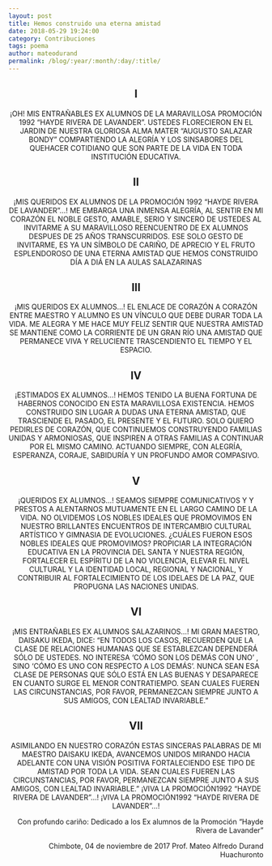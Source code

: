 ```yaml
---
layout: post
title: Hemos construido una eterna amistad
date: 2018-05-29 19:24:00
category: Contribuciones
tags: poema
author: mateodurand
permalink: /blog/:year/:month/:day/:title/
---
```


<h2 align="center">I</h2>
<p align="center">
¡OH!  MIS ENTRAÑABLES EX ALUMNOS  
DE LA MARAVILLOSA PROMOCIÓN  
1992 “HAYDE RIVERA DE LAVANDER”.  
USTEDES FLORECIERON EN EL JARDIN  
DE NUESTRA GLORIOSA ALMA MATER  
“AUGUSTO SALAZAR BONDY”  
COMPARTIENDO LA ALEGRÍA  Y LOS SINSABORES  
DEL QUEHACER COTIDIANO  
QUE SON PARTE DE LA VIDA EN TODA INSTITUCIÓN EDUCATIVA.
</p>

<h2 align="center">II</h2>
<p align="center">
¡MIS QUERIDOS EX ALUMNOS DE LA PROMOCIÓN  
1992 “HAYDE RIVERA DE LAVANDER”…!  
ME EMBARGA UNA INMENSA ALEGRÍA,  
AL SENTIR EN MI CORAZÓN  
EL NOBLE GESTO,  AMABLE, SERIO Y SINCERO DE USTEDES  
AL INVITARME A SU MARAVILLOSO REENCUENTRO  
DE EX ALUMNOS DESPUES DE  25 AÑOS TRANSCURRIDOS.  
ESE SOLO GESTO DE INVITARME,  
ES YA UN  SÍMBOLO DE CARIÑO, DE APRECIO  
Y EL FRUTO ESPLENDOROSO DE UNA ETERNA AMISTAD  
QUE HEMOS CONSTRUIDO DÍA A DIÁ EN LA AULAS SALAZARINAS  
</p>

<h2 align="center">III</h2>
<p align="center">
¡MIS QUERIDOS EX ALUMNOS…!  
EL ENLACE DE CORAZÓN A CORAZÓN ENTRE MAESTRO Y ALUMNO  
ES UN VÍNCULO QUE DEBE DURAR TODA LA VIDA.  
ME ALEGRA Y ME HACE MUY FELIZ  
SENTIR QUE NUESTRA AMISTAD  
SE MANTIENE COMO LA CORRIENTE DE UN GRAN RÍO  
UNA AMISTAD QUE PERMANECE VIVA  Y RELUCIENTE  
TRASCENDIENTO EL TIEMPO Y EL ESPACIO.  
</p>

<h2 align="center">IV</h2>
<p align="center">
¡ESTIMADOS EX ALUMNOS…!  
HEMOS TENIDO LA BUENA FORTUNA DE HABERNOS CONOCIDO  
 EN ESTA MARAVILLOSA EXISTENCIA.  
HEMOS CONSTRUIDO SIN LUGAR A DUDAS  
 UNA ETERNA AMISTAD,  
QUE TRASCIENDE EL PASADO, EL PRESENTE Y EL FUTURO.  
SOLO QUIERO PEDIRLES DE CORAZÓN,  
QUE CONTINUEMOS CONSTRUYENDO FAMILIAS UNIDAS Y ARMONIOSAS,  
QUE INSPIREN A OTRAS FAMILIAS A CONTINUAR POR EL MISMO CAMINO.  
ACTUANDO SIEMPRE, CON ALEGRÍA, ESPERANZA, CORAJE, SABIDURÍA  
Y UN PROFUNDO AMOR COMPASIVO.  
</p>

<h2 align="center">V</h2>
<p align="center">
¡QUERIDOS EX ALUMNOS…!  
SEAMOS SIEMPRE COMUNICATIVOS Y  
Y PRESTOS A ALENTARNOS MUTUAMENTE  
EN EL LARGO CAMINO DE LA VIDA.  
NO OLVIDEMOS LOS NOBLES IDEALES QUE PROMOVIMOS  
EN NUESTRO BRILLANTES ENCUENTROS DE INTERCAMBIO CULTURAL  
ARTÍSTICO Y GIMNASIA DE EVOLUCIONES.  
¿CUÁLES FUERON ESOS NOBLES IDEALES QUE PROMOVIMOS?  
PROPICIAR LA INTEGRACIÓN EDUCATIVA EN LA PROVINCIA  
DEL SANTA Y NUESTRA REGIÓN,  
FORTALECER EL ESPÍRITU DE LA NO VIOLENCIA,  
ELEVAR EL NIVEL CULTURAL Y LA IDENTIDAD LOCAL, REGIONAL Y NACIONAL,  
Y CONTRIBUIR AL FORTALECIMIENTO  
DE LOS IDELAES DE LA PAZ, QUE PROPUGNA LAS NACIONES UNIDAS.  
</p>

<h2 align="center">VI</h2>
<p align="center">
¡MIS ENTRAÑABLES EX ALUMNOS SALAZARINOS…!  
MI GRAN MAESTRO, DAISAKU IKEDA, DICE:  
“EN TODOS LOS CASOS, RECUERDEN QUE LA CLASE  
DE RELACIONES HUMANAS QUE SE ESTABLEZCAN  
DEPENDERÁ SÓLO DE USTEDES.  
NO INTERESA ‘CÓMO SON LOS DEMÁS CON UNO’  
, SINO ‘CÓMO ES UNO CON RESPECTO A LOS DEMÁS’.  
NUNCA SEAN ESA CLASE DE PERSONAS QUE SÓLO ESTÁ EN LAS BUENAS  
Y DESAPARECE EN CUANTO SURGE EL MENOR CONTRATIEMPO.  
SEAN CUALES FUEREN LAS CIRCUNSTANCIAS,  
POR FAVOR, PERMANEZCAN SIEMPRE JUNTO A SUS AMIGOS,  
CON LEALTAD INVARIABLE.”
</p>

<h2 align="center">VII</h2>
<p align="center">
ASIMILANDO EN NUESTRO CORAZÓN  
ESTAS SINCERAS PALABRAS DE MI MAESTRO DAISAKU IKEDA,  
AVANCEMOS UNIDOS  MIRANDO HACIA ADELANTE  
CON UNA VISIÓN POSITIVA  
FORTALECIENDO ESE TIPO DE AMISTAD POR TODA LA VIDA.  
SEAN CUALES FUEREN LAS CIRCUNSTANCIAS,  
POR FAVOR, PERMANEZCAN SIEMPRE JUNTO A SUS AMIGOS,  
CON LEALTAD INVARIABLE.”  
¡VIVA LA PROMOCIÓN1992 “HAYDE RIVERA DE LAVANDER”…!  
¡VIVA LA PROMOCIÓN1992 “HAYDE RIVERA DE LAVANDER”…!  
</p>

<p align="right">
Con profundo cariño: Dedicado a los Ex alumnos
de la Promoción “Hayde Rivera de Lavander”
</p>

<p align="right">
Chimbote, 04 de noviembre de 2017  
Prof. Mateo Alfredo Durand Huachuronto
</p>
